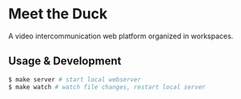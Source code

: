 
# Meet the Duck

A video intercommunication web platform organized in workspaces.

## Usage & Development

```sh
$ make server # start local webserver
$ make watch # watch file changes, restart local server
```
